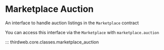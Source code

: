 # Marketplace Auction

An interface to handle auction listings in the `Marketplace` contract

You can access this interface via the `Marketplace` with `marketplace.auction`

::: thirdweb.core.classes.marketplace_auction
